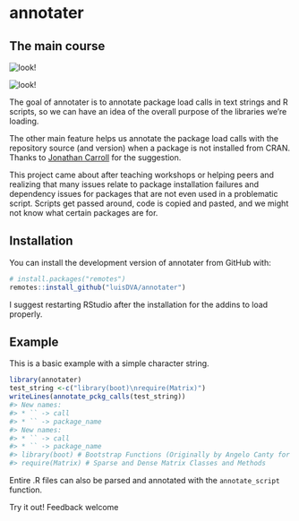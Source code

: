 
<!-- README.md is generated from README.Rmd. Please edit that file -->

# annotater

## The main course

![look\!](https://raw.githubusercontent.com/luisdva/annotater/master/inst/media/annotcalls.gif)

![look\!](https://raw.githubusercontent.com/luisdva/annotater/master/inst/media/repos1.gif)

The goal of annotater is to annotate package load calls in text strings
and R scripts, so we can have an idea of the overall purpose of the
libraries we’re loading.

The other main feature helps us annotate the package load calls with the
repository source (and version) when a package is not installed from
CRAN. Thanks to [Jonathan Carroll](https://github.com/jonocarroll) for
the suggestion.

This project came about after teaching workshops or helping peers and
realizing that many issues relate to package installation failures and
dependency issues for packages that are not even used in a problematic
script. Scripts get passed around, code is copied and pasted, and we
might not know what certain packages are for.

## Installation

You can install the development version of annotater from GitHub with:

``` r
# install.packages("remotes")
remotes::install_github("luisDVA/annotater")
```

I suggest restarting RStudio after the installation for the addins to
load properly.

## Example

This is a basic example with a simple character string.

``` r
library(annotater)
test_string <-c("library(boot)\nrequire(Matrix)")
writeLines(annotate_pckg_calls(test_string))
#> New names:
#> * `` -> call
#> * `` -> package_name
#> New names:
#> * `` -> call
#> * `` -> package_name
#> library(boot) # Bootstrap Functions (Originally by Angelo Canty for S)
#> require(Matrix) # Sparse and Dense Matrix Classes and Methods
```

Entire .R files can also be parsed and annotated with the
`annotate_script` function.

Try it out\! Feedback welcome
